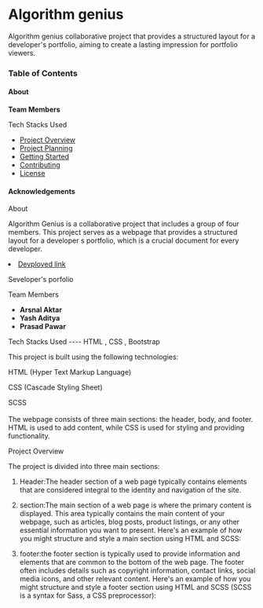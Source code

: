 <h1>Algorithm genius</h1>

<p>Algorithm genius collaborative project that provides a structured layout for a developer's portfolio, aiming to create a lasting impression for portfolio viewers.</p>

<h3>Table of Contents</h3>

<h4>About</h4>

<strong>Team Members</strong>

Tech Stacks Used

<ul>
  <li><a href="https://example.com">Project Overview </a></li>
  <li><a href="#">Project Planning </a></li>
  <li><a href="#">Getting Started</a></li>
    <li><a href="#"> Contributing</a></li>
    <li><a href="#">License</a></li>
</ul>

<h4>Acknowledgements</h4>

<p>About</p>

Algorithm Genius is a collaborative project that includes a group of four members. This project serves as a webpage that provides a structured layout for a developer s portfolio, which is a crucial document for every developer.

  <li><a href="https://6580498aa6dfa74458b11a6a--unrivaled-gumdrop-af0e38.netlify.app/">Devploved link </a></li>

Seveloper's porfolio

Team Members

<ul>
  <li><b>Arsnal Aktar</b></li>
  <li><b> Yash Aditya </b> </li>
  <li><b>Prasad Pawar </b></li>
   
</ul>

Tech Stacks Used ----
HTML , CSS , Bootstrap
</hr>

This project is built using the following technologies:

HTML (Hyper Text Markup Language)

CSS (Cascade Styling Sheet)

SCSS
</br></br>
The webpage consists of three main sections: the header, body, and footer. HTML is used to add content, while CSS is used for styling and providing functionality.

Project Overview

The project is divided into three main sections:

1. Header:The header section of a web page typically contains elements that are considered integral to the identity and navigation of the site. 

2. section:The main section of a web page is where the primary content is displayed. This area typically contains the main content of your webpage, such as articles, blog posts, product listings, or any other essential information you want to present. Here's an example of how you might structure and style a main section using HTML and SCSS:

3. footer:the footer section is typically used to provide information and elements that are common to the bottom of the web page. The footer often includes details such as copyright information, contact links, social media icons, and other relevant content. Here's an example of how you might structure and style a footer section using HTML and SCSS (SCSS is a syntax for Sass, a CSS preprocessor):
